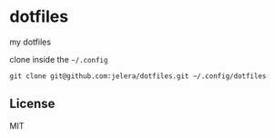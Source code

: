 dotfiles
========

my dotfiles

clone inside the `~/.config`

`git clone git@github.com:jelera/dotfiles.git ~/.config/dotfiles`

## License
MIT
